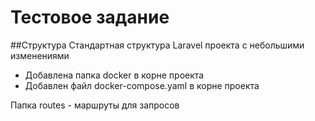 # Тестовое задание

##Структура
Стандартная структура Laravel проекта с небольшими изменениями <br>
- Добавлена папка docker в корне проекта
- Добавлен файл docker-compose.yaml в корне проекта

Папка routes - маршруты для запросов


